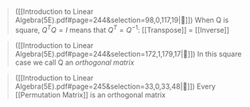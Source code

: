
> ([[Introduction to Linear Algebra(5E).pdf#page=244&selection=98,0,117,19|📖]])
> When Q is square, $Q^TQ = I$ means that $Q^T = Q^{-1}$: [[Transpose]] = [[Inverse]]

> ([[Introduction to Linear Algebra(5E).pdf#page=244&selection=172,1,179,17|📖]])
> In this square case we call Q an _orthogonal matrix_

> ([[Introduction to Linear Algebra(5E).pdf#page=245&selection=33,0,33,48|📖]])
> Every [[Permutation Matrix]] is an orthogonal matrix
